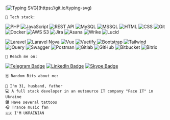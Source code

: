 [![Typing SVG](http://readme-typing-svg.herokuapp.com?font=Poiret+One&size=25&duration=3000&pause=500&color=FE9E76&multiline=true&width=800&height=100&lines=Hey%2C+I'm+Alex!+%F0%9F%91%8B;Developer+by+education+and+a+state+of+mind.;I+completely+agree+with+the+statement%2C+that+there's+no+limit+to+perfection.)](https://git.io/typing-svg)

    💪 Tech stack:
![PHP](https://img.shields.io/badge/php-465189.svg?style=for-the-badge&logo=php&logoColor=white)
![JavaScript](https://img.shields.io/badge/javascript-e9ce1b.svg?style=for-the-badge&logo=javascript&logoColor=black)
![REST API](https://img.shields.io/badge/rest%20api-555555.svg?style=for-the-badge&logo=api&logoColor=white)
![MySQL](https://img.shields.io/badge/mysql-386890.svg?style=for-the-badge&logo=mysql&logoColor=white)
![MSSQL](https://img.shields.io/badge/mssql-386890.svg?style=for-the-badge&logo=mssql&logoColor=white)
![HTML](https://img.shields.io/badge/html-d54022.svg?style=for-the-badge&logo=html&logoColor=white)
![CSS](https://img.shields.io/badge/css-005bae.svg?style=for-the-badge&logo=css&logoColor=black)
![Git](https://img.shields.io/badge/git-f74223.svg?style=for-the-badge&logo=git&logoColor=white)
![Docker](https://img.shields.io/badge/docker-1b81e6.svg?style=for-the-badge&logo=docker&logoColor=white)
![AWS S3](https://img.shields.io/badge/aws%20s3-48981f.svg?style=for-the-badge&logo=amazons3&logoColor=white)
![Jira](https://img.shields.io/badge/jira-2279fe.svg?style=for-the-badge&logo=jira&logoColor=white)
![Asana](https://img.shields.io/badge/asana-e35758.svg?style=for-the-badge&logo=asana&logoColor=white)
![Wrike](https://img.shields.io/badge/wrike-09c54c.svg?style=for-the-badge&logo=wrike&logoColor=white)
![Lucid](https://img.shields.io/badge/lucid-222328.svg?style=for-the-badge&logo=lucid&logoColor=white)

![Laravel](https://img.shields.io/badge/laravel-ff1e12.svg?style=for-the-badge&logo=laravel&logoColor=white)
![Laravel Nova](https://img.shields.io/badge/laravel%20nova-00e1ff.svg?style=for-the-badge&logo=laravelnova&logoColor=white)
![Vue](https://img.shields.io/badge/vue-33b378.svg?style=for-the-badge&logo=vue.js&logoColor=white)
![Vuetify](https://img.shields.io/badge/vuetify-148df5.svg?style=for-the-badge&logo=vuetify&logoColor=white)
![Bootstrap](https://img.shields.io/badge/bootstrap-6a2ff9.svg?style=for-the-badge&logo=bootstrap&logoColor=white)
![Tailwind](https://img.shields.io/badge/tailwind-26affd.svg?style=for-the-badge&logo=tailwindcss&logoColor=white)
![jQuery](https://img.shields.io/badge/jquery-0a5ea4.svg?style=for-the-badge&logo=jquery&logoColor=white)
![Swagger](https://img.shields.io/badge/swagger-70e324.svg?style=for-the-badge&logo=swagger&logoColor=white)
![Postman](https://img.shields.io/badge/postman-ff5225.svg?style=for-the-badge&logo=postman&logoColor=white)
![Gitlab](https://img.shields.io/badge/gitlab-d93222.svg?style=for-the-badge&logo=gitlab&logoColor=white)
![GitHub](https://img.shields.io/badge/github-050505.svg?style=for-the-badge&logo=github&logoColor=white)
![Bitbucket](https://img.shields.io/badge/bitbucket-2179fe.svg?style=for-the-badge&logo=bitbucket&logoColor=white)
![Bitrix](https://img.shields.io/badge/bitrix-45d8f9.svg?style=for-the-badge&logo=bitrix&logoColor=white)


    📱 Reach me on: 
[![Telegram Badge](https://img.shields.io/badge/Telegram-2CA5E0?style=for-the-badge&logo=telegram&logoColor=white)](https://t.me/alex_mink)
[![LinkedIn Badge](https://img.shields.io/badge/linkedin-%230077B5.svg?style=for-the-badge&logo=linkedin&logoColor=white)](https://www.linkedin.com/in/minkalex/)
[![Skype Badge](https://img.shields.io/badge/skype-00abed.svg?style=for-the-badge&logo=skype&logoColor=white)](https://join.skype.com/invite/mQVNj3ewsFIk)


    🗒 Random Bits about me:

    🤵️ I'm 31, husband, father
    💻️ A full stack developer in an outsource IT company "Face IT" in Ukraine
    鏤️ Have several tattoos
    🎧️ Trance music fan
    🇺🇦 I'M UKRAINIAN
